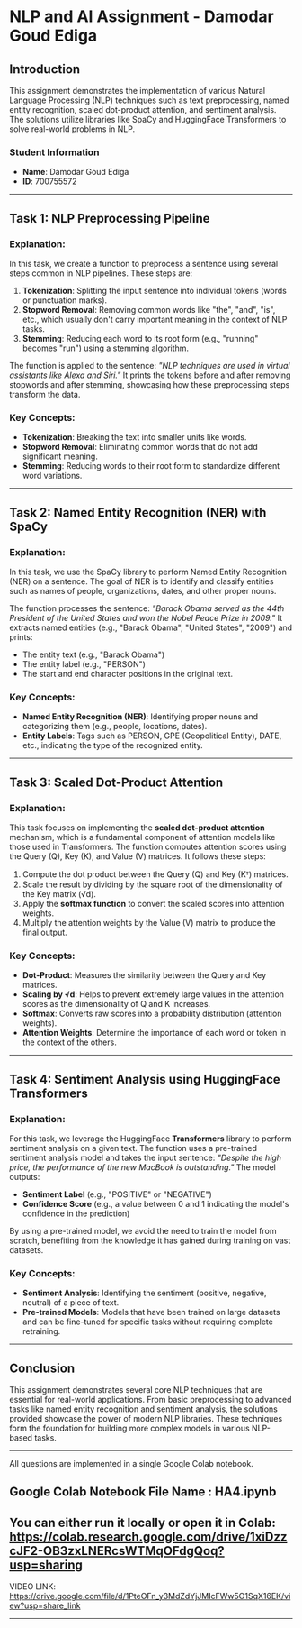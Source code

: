 # NLP and AI Assignment - Damodar Goud Ediga

## Introduction

This assignment demonstrates the implementation of various Natural Language Processing (NLP) techniques such as text preprocessing, named entity recognition, scaled dot-product attention, and sentiment analysis. The solutions utilize libraries like SpaCy and HuggingFace Transformers to solve real-world problems in NLP. 

### Student Information
- **Name**: Damodar Goud Ediga
- **ID**: 700755572

---

## Task 1: NLP Preprocessing Pipeline

### Explanation:
In this task, we create a function to preprocess a sentence using several steps common in NLP pipelines. These steps are:

1. **Tokenization**: Splitting the input sentence into individual tokens (words or punctuation marks).
2. **Stopword Removal**: Removing common words like "the", "and", "is", etc., which usually don't carry important meaning in the context of NLP tasks.
3. **Stemming**: Reducing each word to its root form (e.g., "running" becomes "run") using a stemming algorithm.

The function is applied to the sentence: *"NLP techniques are used in virtual assistants like Alexa and Siri."* It prints the tokens before and after removing stopwords and after stemming, showcasing how these preprocessing steps transform the data.

### Key Concepts:
- **Tokenization**: Breaking the text into smaller units like words.
- **Stopword Removal**: Eliminating common words that do not add significant meaning.
- **Stemming**: Reducing words to their root form to standardize different word variations.

---

## Task 2: Named Entity Recognition (NER) with SpaCy

### Explanation:
In this task, we use the SpaCy library to perform Named Entity Recognition (NER) on a sentence. The goal of NER is to identify and classify entities such as names of people, organizations, dates, and other proper nouns.

The function processes the sentence: *"Barack Obama served as the 44th President of the United States and won the Nobel Peace Prize in 2009."* It extracts named entities (e.g., "Barack Obama", "United States", "2009") and prints:
- The entity text (e.g., "Barack Obama")
- The entity label (e.g., "PERSON")
- The start and end character positions in the original text.

### Key Concepts:
- **Named Entity Recognition (NER)**: Identifying proper nouns and categorizing them (e.g., people, locations, dates).
- **Entity Labels**: Tags such as PERSON, GPE (Geopolitical Entity), DATE, etc., indicating the type of the recognized entity.

---

## Task 3: Scaled Dot-Product Attention

### Explanation:
This task focuses on implementing the **scaled dot-product attention** mechanism, which is a fundamental component of attention models like those used in Transformers. The function computes attention scores using the Query (Q), Key (K), and Value (V) matrices. It follows these steps:

1. Compute the dot product between the Query (Q) and Key (Kᵀ) matrices.
2. Scale the result by dividing by the square root of the dimensionality of the Key matrix (√d).
3. Apply the **softmax function** to convert the scaled scores into attention weights.
4. Multiply the attention weights by the Value (V) matrix to produce the final output.

### Key Concepts:
- **Dot-Product**: Measures the similarity between the Query and Key matrices.
- **Scaling by √d**: Helps to prevent extremely large values in the attention scores as the dimensionality of Q and K increases.
- **Softmax**: Converts raw scores into a probability distribution (attention weights).
- **Attention Weights**: Determine the importance of each word or token in the context of the others.

---

## Task 4: Sentiment Analysis using HuggingFace Transformers

### Explanation:
For this task, we leverage the HuggingFace **Transformers** library to perform sentiment analysis on a given text. The function uses a pre-trained sentiment analysis model and takes the input sentence: *"Despite the high price, the performance of the new MacBook is outstanding."* The model outputs:
- **Sentiment Label** (e.g., "POSITIVE" or "NEGATIVE")
- **Confidence Score** (e.g., a value between 0 and 1 indicating the model's confidence in the prediction)

By using a pre-trained model, we avoid the need to train the model from scratch, benefiting from the knowledge it has gained during training on vast datasets.

### Key Concepts:
- **Sentiment Analysis**: Identifying the sentiment (positive, negative, neutral) of a piece of text.
- **Pre-trained Models**: Models that have been trained on large datasets and can be fine-tuned for specific tasks without requiring complete retraining.

---

## Conclusion

This assignment demonstrates several core NLP techniques that are essential for real-world applications. From basic preprocessing to advanced tasks like named entity recognition and sentiment analysis, the solutions provided showcase the power of modern NLP libraries. These techniques form the foundation for building more complex models in various NLP-based tasks.

---

All  questions are implemented in a single Google Colab notebook.

Google Colab Notebook File Name : HA4.ipynb
-----------------------------------------
You can either run it locally or open it in Colab: https://colab.research.google.com/drive/1xiDzzcJF2-OB3zxLNERcsWTMqOFdgQoq?usp=sharing
-----------------------------------------
VIDEO LINK: https://drive.google.com/file/d/1PteOFn_y3MdZdYjJMIcFWw5O1SqX16EK/view?usp=share_link

-----------------------------------------


